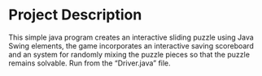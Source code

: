 # Project Description
This simple java program creates an interactive sliding puzzle using Java Swing elements, the game incorporates an interactive saving scoreboard and an system for randomly mixing the puzzle pieces so that the puzzle remains solvable. Run from the “Driver.java” file. 
